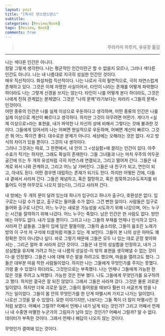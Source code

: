 ```yaml
---
layout: post
title: "[독서] 댄스댄스댄스"
subtitle:
categories: [Review/Book]
tags: [Review, Book]
comments: true
---
```


><p style="text-align:right;"><point>무라카미 하루키, 유유정 옮김</point></p>

---

나는 색다른 인간은 아니다.  
정말 그렇게 생각한다. 
나는 평균적인 인간이란곤 할 수 없을지 모르나, 그러나 색다른 인간도 아니다. 나는 내 나름대로 지극히 성실한 인간인 것이다.  
매우 직선적이다. 화살처럼 직선적이다. 나는 나로서 극히 필연적으로, 극히 자연스럽게 존재하고 있다. 그것은 이제 자명한 사실이어서, 타인이 나라는 존재를 어떻게 파악했다 하더라도 나는 그렇게 신경을 쓰지는 않는다. 타인이 나를 어떻게 본다 하더라도, 그것은 나에게 전혀 관계없는 문제였다. 그것은 "나의 문제"라기보다는 차라리 &lt;그들의 문제&gt;인것이다.  
어떤 종류의 인간은 나를 실제 이상으로 우둔하다고 생각하며, 어떤 종류의 인간은 나를 실제 이상으로 계산이 빠르다고 생각하다. 하지만 그것이 아무려면 어떤가. 게다가 &lt;실제 이상으로&gt;라는 표현을, 내가 파악한 나 자신의 상에 비해서 그렇다는 것에 불과한 것이다. 그들에게 있어서의 나는 어쩌면 현실적으로 우둔하며, 어쩌면 계산이 빠르다. 그것은 뭐 어느 쪽이건 좋다. 대수로운 문제가 아니다. 세상에는 오해라는 것은 없다. 사고 방식의 차이가 있을 뿐이다. 그것이 내 생각이다.  
그러나 그것과는 따로, 그 한편에서, 내 안의 그 &lt;성실함&gt;에 끌리는 인간이 있다. 아주 수효가 적기는 하지만, 그래도 확실히 존재한다. 그들 그녀들과 나는 마치 우주의 어두운 공간에 뜨는 두 개의 유성처럼 극히 자연스레 연결되고, 그리고 떨어져 간다. 그들은 내게로 와서 나와 관계하고, 그리고 어느 날 가버린다. 그들은 내 친구가 되고, 연인이 되고, 아내도 된다. 어떤 경우엔 대립하는 존재가 되기도 한다. 하지만 어떻든 간에, 다들 내 곁에서 사라져 간다. 그들은 체념하고, 혹은 절망하고, 혹은 침묵하고(수도꼭지를 비틀어도 이젠 아무것도 나오지 않는다), 그리고 사라져 간다. ​

내 방에는 두 개의 문이 달려 있는데 하나가 입구이고 하나가 출구다, 호환성은 없다. 입구로는 나갈 수가 없고, 출구로는 들어올 수가 없다. 그건 뻔한 일이다. 사람들은 입구로 들어와 출구로 나간다. 어느 누구는 새로운 가능성을 시도하기 위해 나갔으며, 어느 누구는 시간을 절약하기 위해 나갔다. 어느 누구는 죽었다. 남은 인간은 한 사람도 없다. 방안에는 아무도 없다. 내가 있을 뿐이다. 그리고 나는 그들의 부재를 언제나 인식하고 있다. 사라져 간 삶들을. 그들이 입에 담은 말들이랑, 그들의 숨소리랑, 그들이 읊조린 노래가 방의 이 구석 저 구석에 티끌처럼 떠돌고 있는 게 보인다. 그들이 본 나의 상은 아마도 꽤 정확한 것이 아니었나 싶다. 바로 그렇기 때문에 그들은 모두 나 있는 데로 곧장 찾아와서는 , 그리곤 얼마 후 사라져 갔던 것이다. 그들은 내 안의 성실함을 인정하고, 내가 그 성실함을 유지해 가려고  하는 내 나름의 성실성-이 밖의 표현을 생각해낼 수 없는 것이다-을 인정했다. 그들은 나에 대해 무슨 말을 하려고도 했으며, 마음을 열려고도 했다. 그들은 대부분 마음 착한 사람들이었다. 하지만 나는 그들에게 무엇인가를 주지는 못했다. 가령 줄 수 있었다 하더라도, 그것만으로는 부족했다. 나는 언제나 그들에게 가능한 한 많은 것을 주려고 노력했다. 가능한 것은 전부 했다. 나도 그들에게 무엇인가를 요구하려고 했다. 하지만 결국은 잘 되진 않았다. 그래서 그들은 사라져 갔다. 그것은 물론 괴로운 일이었다. 하지만 더욱 괴로운 일은, 그들이 들어왔을 때보다 훨씬 더 서글프게 방을 나가는 일이었다. 그들이 몸 안의 무엇인가를 한 단계 마멸시켜 가지고 나가는 일이었다. 나로선 그것을 알 수 있었다. 묘한 이야기지만, 나보다는 그들 쪽이 더 많이 마멸시킨 것처럼 보였다. 어째서 그럴까? 어째서 언제나 내가 남게 되는 것인가? 그리고 어째서 언제나 내 수중엔 마멸한 누군가의 그림자가 남아 있는 것인가? 어째서 그럴까? 알 수 없다. 데이터가 부족한 것이다. 그래서 언제나 해답이 나오지 않는 것이다.​

무엇인가 결여돼 있는 것이다.